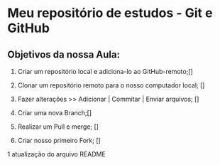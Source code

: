 
# Meu repositório de estudos - Git e GitHub

## Objetivos da nossa  Aula:

1. Criar um repositório local e adiciona-lo ao GitHub-remoto;[]

2. Clonar um repositório remoto para o nosso computador local; []

3. Fazer alterações >> Adicionar | Commitar | Enviar arquivos; []

4. Criar uma nova Branch;[]

5. Realizar um Pull e merge; []

6. Criar nosso primeiro Fork; []

1 atualização do arquivo README
